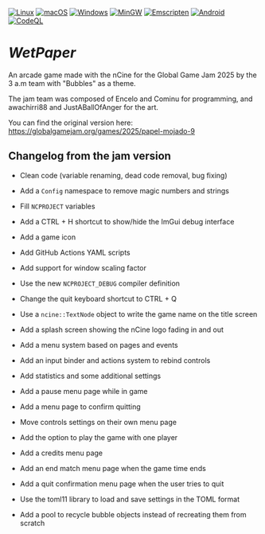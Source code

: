 [![Linux](https://github.com/encelo/WetPaper/workflows/Linux/badge.svg)](https://github.com/encelo/WetPaper/actions?workflow=Linux)
[![macOS](https://github.com/encelo/WetPaper/workflows/macOS/badge.svg)](https://github.com/encelo/WetPaper/actions?workflow=macOS)
[![Windows](https://github.com/encelo/WetPaper/workflows/Windows/badge.svg)](https://github.com/encelo/WetPaper/actions?workflow=Windows)
[![MinGW](https://github.com/encelo/WetPaper/workflows/MinGW/badge.svg)](https://github.com/encelo/WetPaper/actions?workflow=MinGW)
[![Emscripten](https://github.com/encelo/WetPaper/workflows/Emscripten/badge.svg)](https://github.com/encelo/WetPaper/actions?workflow=Emscripten)
[![Android](https://github.com/encelo/WetPaper/workflows/Android/badge.svg)](https://github.com/encelo/WetPaper/actions?workflow=Android)
[![CodeQL](https://github.com/encelo/WetPaper/workflows/CodeQL/badge.svg)](https://github.com/encelo/WetPaper/actions?workflow=CodeQL)

# *WetPaper*
An arcade game made with the nCine for the Global Game Jam 2025 by the 3 a.m team with "Bubbles" as a theme.

The jam team was composed of Encelo and Cominu for programming, and awachirri88 and JustABallOfAnger for the art.

You can find the original version here: https://globalgamejam.org/games/2025/papel-mojado-9

## Changelog from the jam version

- Clean code (variable renaming, dead code removal, bug fixing)
- Add a `Config` namespace to remove magic numbers and strings
- Fill `NCPROJECT` variables
- Add a CTRL + H shortcut to show/hide the ImGui debug interface
- Add a game icon
- Add GitHub Actions YAML scripts

- Add support for window scaling factor
- Use the new `NCPROJECT_DEBUG` compiler definition
- Change the quit keyboard shortcut to CTRL + Q

- Use a `ncine::TextNode` object to write the game name on the title screen
- Add a splash screen showing the nCine logo fading in and out
- Add a menu system based on pages and events
- Add an input binder and actions system to rebind controls

- Add statistics and some additional settings
- Add a pause menu page while in game
- Add a menu page to confirm quitting
- Move controls settings on their own menu page
- Add the option to play the game with one player

- Add a credits menu page
- Add an end match menu page when the game time ends
- Add a quit confirmation menu page when the user tries to quit

- Use the toml11 library to load and save settings in the TOML format

- Add a pool to recycle bubble objects instead of recreating them from scratch
